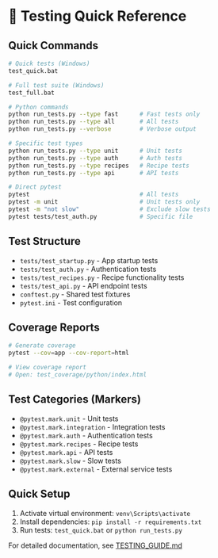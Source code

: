 # 🧪 Testing Quick Reference

## Quick Commands

```bash
# Quick tests (Windows)
test_quick.bat

# Full test suite (Windows)  
test_full.bat

# Python commands
python run_tests.py --type fast      # Fast tests only
python run_tests.py --type all       # All tests
python run_tests.py --verbose        # Verbose output

# Specific test types
python run_tests.py --type unit      # Unit tests
python run_tests.py --type auth      # Auth tests
python run_tests.py --type recipes   # Recipe tests
python run_tests.py --type api       # API tests

# Direct pytest
pytest                               # All tests
pytest -m unit                       # Unit tests only
pytest -m "not slow"                 # Exclude slow tests
pytest tests/test_auth.py            # Specific file
```

## Test Structure

- `tests/test_startup.py` - App startup tests
- `tests/test_auth.py` - Authentication tests  
- `tests/test_recipes.py` - Recipe functionality tests
- `tests/test_api.py` - API endpoint tests
- `conftest.py` - Shared test fixtures
- `pytest.ini` - Test configuration

## Coverage Reports

```bash
# Generate coverage
pytest --cov=app --cov-report=html

# View coverage report
# Open: test_coverage/python/index.html
```

## Test Categories (Markers)

- `@pytest.mark.unit` - Unit tests
- `@pytest.mark.integration` - Integration tests
- `@pytest.mark.auth` - Authentication tests
- `@pytest.mark.recipes` - Recipe tests
- `@pytest.mark.api` - API tests
- `@pytest.mark.slow` - Slow tests
- `@pytest.mark.external` - External service tests

## Quick Setup

1. Activate virtual environment: `venv\Scripts\activate`
2. Install dependencies: `pip install -r requirements.txt`
3. Run tests: `test_quick.bat` or `python run_tests.py`

For detailed documentation, see [TESTING_GUIDE.md](TESTING_GUIDE.md) 